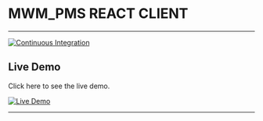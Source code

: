 # MWM_PMS REACT CLIENT
---

[![Continuous Integration](https://github.com/Olooce/MWM_PMS_WEbReactUI/actions/workflows/prod-deploy.yml/badge.svg)](https://github.com/Olooce/MWM_PMS_WEbReactUI/actions/workflows/prod-deploy.yml)

## Live Demo
Click here to see the live demo.

<a href="https://mwm-pms-live-demo.vercel.app/" target="_blank"><img src="https://github.com/user-attachments/assets/19f476c9-ef04-467e-a510-5b55c76a75b5" alt="Live Demo" /></a>

---

